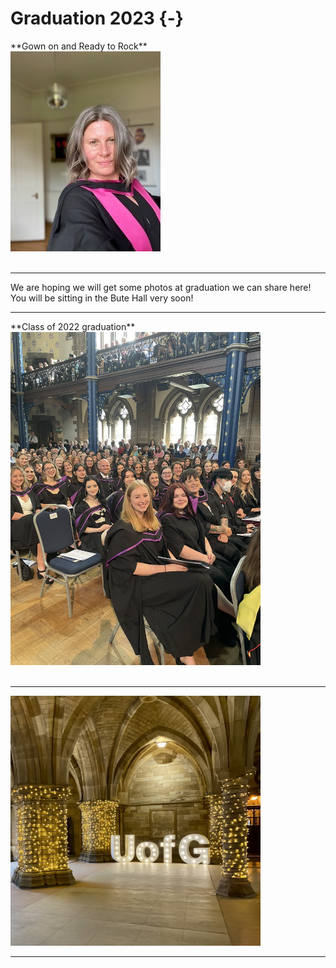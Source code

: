 # Graduation 2023 {-}

<div>
<span style = "float: left;">**Gown on and Ready to Rock**</span>
<br>
<img src="images/gowns.jpg"> 
</div>


<div>
<br>
</div>

---

We are hoping we will get some photos at graduation we can share here! You will be sitting in the Bute Hall very soon!

---


<div>
<span style = "float: left;">**Class of 2022 graduation**</span>
<br>
<img src="images/class_of_2022.jpeg" style="width: 400px;"> 
</div>


<div>
<br>
</div>

---

<img src="images/UofGGrad.png" style="width: 400px;">

---
